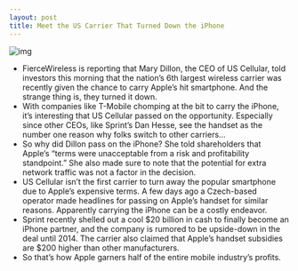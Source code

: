 ```yaml
---
layout: post
title: Meet the US Carrier That Turned Down the iPhone
---
```

![img](http://media.idownloadblog.com/wp-content/uploads/2011/11/uscellular.jpg)
* FierceWireless is reporting that Mary Dillon, the CEO of US Cellular, told investors this morning that the nation’s 6th largest wireless carrier was recently given the chance to carry Apple’s hit smartphone. And the strange thing is, they turned it down.
* With companies like T-Mobile chomping at the bit to carry the iPhone, it’s interesting that US Cellular passed on the opportunity. Especially since other CEOs, like Sprint’s Dan Hesse, see the handset as the number one reason why folks switch to other carriers…
* So why did Dillon pass on the iPhone? She told shareholders that Apple’s “terms were unacceptable from a risk and profitability standpoint.” She also made sure to note that the potential for extra network traffic was not a factor in the decision.
* US Cellular isn’t the first carrier to turn away the popular smartphone due to Apple’s expensive terms. A few days ago a Czech-based operator made headlines for passing on Apple’s handset for similar reasons. Apparently carrying the iPhone can be a costly endeavor.
* Sprint recently shelled out a cool $20 billion in cash to finally become an iPhone partner, and the company is rumored to be upside-down in the deal until 2014. The carrier also claimed that Apple’s handset subsidies are $200 higher than other manufacturers.
* So that’s how Apple garners half of the entire mobile industry’s profits.

